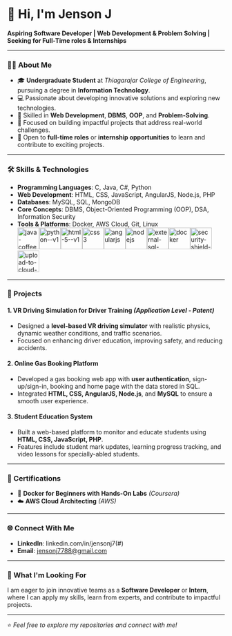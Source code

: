 # 👋 Hi, I'm Jenson J  

**Aspiring Software Developer | Web Development & Problem Solving | Seeking for Full-Time roles & Internships**  

---

### 👨‍🎓 About Me  
- 🎓 **Undergraduate Student** at *Thiagarajar College of Engineering*, pursuing a degree in **Information Technology**.  
- 💻 Passionate about developing innovative solutions and exploring new technologies.  
- 🧩 Skilled in **Web Development**, **DBMS**, **OOP**, and **Problem-Solving**.  
- 🚀 Focused on building impactful projects that address real-world challenges.  
- 🌱 Open to **full-time roles** or **internship opportunities** to learn and contribute to exciting projects.  

---

### 🛠️ Skills & Technologies  

- **Programming Languages**: C, Java, C#, Python  
- **Web Development**: HTML, CSS, JavaScript, AngularJS, Node.js, PHP  
- **Databases**: MySQL, SQL, MongoDB  
- **Core Concepts**: DBMS, Object-Oriented Programming (OOP), DSA, Information Security  
- **Tools & Platforms**: Docker, AWS Cloud, Git, Linux  
<img width="50" height="50" src="https://img.icons8.com/color/48/java-coffee-cup-logo--v1.png" alt="java-coffee-cup-logo--v1"/><img width="50" height="50" src="https://img.icons8.com/color/48/python--v1.png" alt="python--v1"/><img width="50" height="50" src="https://img.icons8.com/color/48/html-5--v1.png" alt="html-5--v1"/><img width="50" height="50" src="https://img.icons8.com/color/48/css3.png" alt="css3"/><img width="50" height="50" src="https://img.icons8.com/color/48/angularjs.png" alt="angularjs"/><img width="50" height="50" src="https://img.icons8.com/color/48/nodejs.png" alt="nodejs"/><img width="50" height="50" src="https://img.icons8.com/external-soft-fill-juicy-fish/60/external-sql-coding-and-development-soft-fill-soft-fill-juicy-fish.png" alt="external-sql-coding-and-development-soft-fill-soft-fill-juicy-fish"/><img width="50" height="50" src="https://img.icons8.com/color/48/docker.png" alt="docker"/><img width="50" height="50" src="https://img.icons8.com/glyph-neue/64/security-shield-green.png" alt="security-shield-green"/><img width="50" height="50" src="https://img.icons8.com/ios/50/upload-to-cloud--v1.png" alt="upload-to-cloud--v1"/>

---

### 🚀 Projects  

#### **1. VR Driving Simulation for Driver Training** *(Application Level - Patent)*  
- Designed a **level-based VR driving simulator** with realistic physics, dynamic weather conditions, and traffic scenarios.  
- Focused on enhancing driver education, improving safety, and reducing accidents.  

#### **2. Online Gas Booking Platform**  
- Developed a gas booking web app with **user authentication**, sign-up/sign-in, booking and home page with the data stored in SQL.  
- Integrated **HTML, CSS, AngularJS, Node.js**, and **MySQL** to ensure a smooth user experience.  

#### **3. Student Education System**  
- Built a web-based platform to monitor and educate students using **HTML, CSS, JavaScript, PHP**.  
- Features include student mark updates, learning progress tracking, and video lessons for specially-abled students.  

---

### 📜 Certifications  

- 🐳 **Docker for Beginners with Hands-On Labs** *(Coursera)*  
- ☁️ **AWS Cloud Architecting** *(AWS)*  

---

### 🌐 Connect With Me  

- **LinkedIn**: linkedin.com/in/jensonj7(#)  
- **Email**: jensonj7788@gmail.com  

---

### 🔧 What I'm Looking For  
I am eager to join innovative teams as a **Software Developer** or **Intern**, where I can apply my skills, learn from experts, and contribute to impactful projects.  

---

⭐ *Feel free to explore my repositories and connect with me!*  

